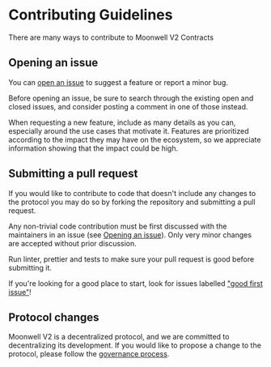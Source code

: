# Contributing Guidelines

There are many ways to contribute to Moonwell V2 Contracts

## Opening an issue

You can [open an issue] to suggest a feature or report a minor bug.

Before opening an issue, be sure to search through the existing open and closed
issues, and consider posting a comment in one of those instead.

When requesting a new feature, include as many details as you can, especially
around the use cases that motivate it. Features are prioritized according to the
impact they may have on the ecosystem, so we appreciate information showing that
the impact could be high.

[open an issue]: https://github.com/moonwell-fi/moonwell-contracts-v2/issues/new

## Submitting a pull request

If you would like to contribute to code that doesn't include any changes to the
protocol you may do so by forking the repository and submitting a pull request.

Any non-trivial code contribution must be first discussed with the maintainers
in an issue (see [Opening an issue](#opening-an-issue)). Only very minor changes
are accepted without prior discussion.

Run linter, prettier and tests to make sure your pull request is good before
submitting it.

If you're looking for a good place to start, look for issues labelled
["good first issue"](https://github.com/moonwell-fi/moonwell-contracts-v2/labels/good%20first%20issue)!

## Protocol changes

Moonwell V2 is a decentralized protocol, and we are committed to decentralizing
its development. If you would like to propose a change to the protocol, please
follow the [governance process](./gocs/GOVPROPOSAL.md).
